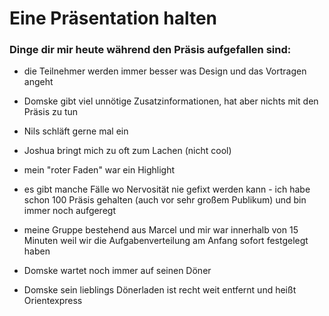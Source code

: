 # Eine Präsentation halten

### Dinge dir mir heute während den Präsis aufgefallen sind:

- die Teilnehmer werden immer besser was Design und das Vortragen angeht

- Domske gibt viel unnötige Zusatzinformationen, hat aber nichts mit den Präsis zu tun

- Nils schläft gerne mal ein

- Joshua bringt mich zu oft zum Lachen (nicht cool)

- mein "roter Faden" war ein Highlight

- es gibt manche Fälle wo Nervosität nie gefixt werden kann - ich habe schon 100 Präsis gehalten (auch vor sehr großem Publikum) und bin immer noch aufgeregt

- meine Gruppe bestehend aus Marcel und mir war innerhalb von 15 Minuten weil wir die Aufgabenverteilung am Anfang sofort festgelegt haben

- Domske wartet noch immer auf seinen Döner

- Domske sein lieblings Dönerladen ist recht weit entfernt und heißt Orientexpress